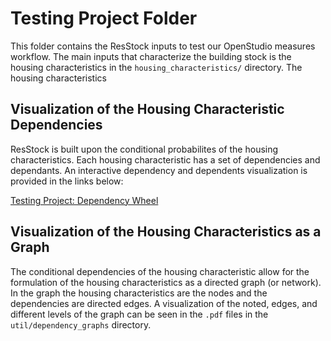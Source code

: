 # Testing Project Folder

This folder contains the ResStock inputs to test our OpenStudio measures workflow. The main inputs that characterize the building stock is the housing characteristics in the `housing_characteristics/` directory.  The housing characteristics  

## Visualization of the Housing Characteristic Dependencies

ResStock is built upon the conditional probabilites of the housing characteristics.  Each housing characteristic has a set of dependencies and dependants.  An interactive dependency and dependents visualization is provided in the links below:

<a href="http://htmlpreview.github.io/?https://github.com/NREL/OpenStudio-BuildStock/v2.2.1/project_testing/util/dependency_wheel/dep_wheel.html">Testing Project: Dependency Wheel</a>

## Visualization of the Housing Characteristics as a Graph

The conditional dependencies of the housing characteristic allow for the formulation of the housing characteristics as a directed graph (or network).  In the graph the housing characteristics are the nodes and the dependencies are directed edges.  A visualization of the noted, edges, and different levels of the graph can be seen in the `.pdf` files in the `util/dependency_graphs` directory.